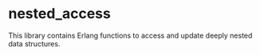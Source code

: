 # nested_access
This library contains Erlang functions to access and update deeply nested data structures.

